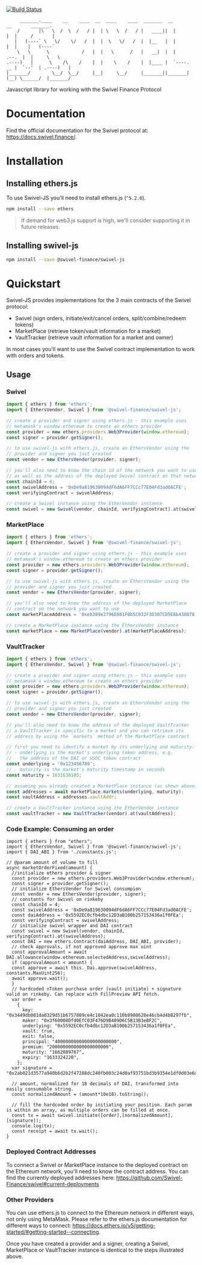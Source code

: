 [![Build Status](https://travis-ci.com/Swivel-Finance/swivel-js.svg?token=mHzJQzb11WHSPwztZw8B&branch=main)](https://travis-ci.com/Swivel-Finance/swivel-js)
```
     _______.____    __    ____  __  ____    ____  _______  __                 __       _______.
    /       |\   \  /  \  /   / |  | \   \  /   / |   ____||  |               |  |     /       |
   |   (----` \   \/    \/   /  |  |  \   \/   /  |  |__   |  |               |  |    |   (----`
    \   \      \            /   |  |   \      /   |   __|  |  |         .--.  |  |     \   \    
.----)   |      \    /\    /    |  |    \    /    |  |____ |  `----. __ |  `--'  | .----)   |   
|_______/        \__/  \__/     |__|     \__/     |_______||_______|(__) \______/  |_______/    
```
Javascript library for working with the Swivel Finance Protocol

# Documentation

Find the official documentation for the Swivel protocol at: https://docs.swivel.finance/.

# Installation

## Installing ethers.js

To use Swivel-JS you'll need to install ethers.js (`^5.2.0`). 

```bash
npm install --save ethers
```

> If demand for web3.js support is high, we'll consider supporting it in future releases.

## Installing swivel-js

```bash
npm install --save @swivel-finance/swivel-js
```

# Quickstart

Swivel-JS provides implementations for the 3 main contracts of the Swivel protocol:

- Swivel (sign orders, initiate/exit/cancel orders, split/combine/redeem tokens)
- MarketPlace (retrieve token/vault information for a market)
- VaultTracker (retrieve vault information for a market and owner)

In most cases you'll want to use the Swivel contract implementation to work with orders and tokens.

## Usage

### Swivel

```typescript
import { ethers } from 'ethers';
import { EthersVendor, Swivel } from '@swivel-finance/swivel-js';

// create a provider and signer using ethers.js - this example uses
// metamask's window.ethereum to create an ethers provider
const provider = new ethers.providers.Web3Provider(window.ethereum);
const signer = provider.getSigner();

// to use swivel-js with ethers.js, create an EthersVendor using the 
// provider and signer you just created
const vendor = new EthersVendor(provider, signer);

// you'll also need to know the chain id of the network you want to use
// as well as the address of the deployed Swivel contract on that network
const chainId = 4;
const swivelAddress = '0xDe9a819630094dF6dA6FF7CCc77E04Fd3ad0ACFE';
const verifyingContract = swivelAddress;

// create a Swivel instance using the EtherVendor instance
const swivel = new Swivel(vendor, chainId, verifyingContract).at(swivelAddress);
```

### MarketPlace

```typescript
import { ethers } from 'ethers';
import { EthersVendor, Swivel } from '@swivel-finance/swivel-js';

// create a provider and signer using ethers.js - this example uses
// metamask's window.ethereum to create an ethers provider
const provider = new ethers.providers.Web3Provider(window.ethereum);
const signer = provider.getSigner();

// to use swivel-js with ethers.js, create an EthersVendor using the 
// provider and signer you just created
const vendor = new EthersVendor(provider, signer);

// you'll also need to know the address of the deployed MarketPlace 
// contract on the network you want to use
const marketPlaceAddress = '0xeb389e2796E081FBb5C032F3D307CD5E6b438D78';

// create a MarketPlace instance using the EthersVendor instance
const marketPlace = new MarketPlace(vendor).at(marketPlaceAddress);
```

### VaultTracker

```typescript
import { ethers } from 'ethers';
import { EthersVendor, Swivel } from '@swivel-finance/swivel-js';

// create a provider and signer using ethers.js - this example uses
// metamask's window.ethereum to create an ethers provider
const provider = new ethers.providers.Web3Provider(window.ethereum);
const signer = provider.getSigner();

// to use swivel-js with ethers.js, create an EthersVendor using the 
// provider and signer you just created
const vendor = new EthersVendor(provider, signer);

// you'll also need to know the address of the deployed VaultTracker
// a VaultTracker is specific to a market and you can retrieve its
// address by using the `markets` method of the MarketPlace contract

// first you need to identify a market by its underlying and maturity:
// - underlying is the market's underlying token address, e.g. 
//   the address of the DAI or USDC token contract
const underlying = '0x123456789';
// - maturity is the market's maturity timestamp in seconds
const maturity = 1631638105;

// assuming you already created a MarketPlace instance (as shown above)
const addresses = await marketPlace.markets(underlying, maturity);
const vaultAddress = addresses.vaultAddr;

// create a VaultTracker instance using the EtherVendor instance
const vaultTracker = new VaultTracker(vendor).at(vaultAddress);
```
### Code Example: Consuming an order
```
import { ethers } from "ethers";
import { EthersVendor, Swivel } from '@swivel-finance/swivel-js';
import { DAI_ABI } from './constants.js';

// @param amount of volume to fill
async marketOrderFixed(amount) {
  //initialize ethers provider & signer
  const provider = new ethers.providers.Web3Provider(window.ethereum);
  const signer = provider.getSigner();
  // initialize EthersVender for Swivel consumpion
  const vendor = new EthersVendor(provider, signer);
  // constants for Swivel on rinkeby
  const chainId = 4;
  const swivelAddress = '0xDe9a819630094dF6dA6FF7CCc77E04Fd3ad0ACFE';
  const daiAddress = '0x5592EC0cfb4dbc12D3aB100b257153436a1f0FEa';
  const verifyingContract = swivelAddress;
  // initialize swivel wrapper and DAI contract
  const swivel = new Swivel(vendor, chainId, verifyingContract).at(swivelAddress);
  const DAI = new ethers.Contract(daiAddress, DAI_ABI, provider);
  // check approvals, if not approved approve max uint
  const approvalAmount = await DAI.allowance(window.ethereum.selectedAddress,swivelAddress);
  if (approvalAmount < amount) {
  const approve = await this._Dai.approve(swivelAddress, constants.MaxUint256);
  await approve.wait();
  }
  // hardcoded nToken purchase order (vault initiate) + signature valid on rinkeby. Can replace with FillPreview API fetch.
  var order = 
    {
      key: "0x3449db081da0329d51b6757809ce4c1042ea0c110b8980628e46cb4d4b8297fb",
      maker: "0x3f60008Dfd0EfC03F476D9B489D6C5B13B3eBF2C",
      underlying: "0x5592EC0cfb4dbc12D3aB100b257153436a1f0FEa",
      vault: true,
      exit: false,
      principal: "40000000000000000000000",
      premium: "2000000000000000000000",
      maturity: "1662089767",
      expiry: "1633324220",
    };
  var signature = "0x2ab021d3577a940b6d2b2f47288dc240fb003c24d0af93751bd3b9354e1df0d03e6d2c47a7bf566d6ec887b6884edb80c80f0890d247a363eb31b1e99d5636ae1c";

  // amount, normalized for 18 decimals of DAI, transformed into easily consumable string.
  const normalizedAmount = (amount*10e18).toString();

  // fill the hardcoded order by initiating your position. Each param is within an array, as multiple orders can be filled at once.
  const tx = await swivel.initiate([order],[normalizedAmount],[signature]);
  console.log(tx);
  const receipt = await tx.wait();
}
```

### Deployed Contract Addresses
To connect a Swivel or MarketPlace instance to the deployed contract on the Ethereum network, you'll need to know the contract address. You can find the currently deployed addresses here: https://github.com/Swivel-Finance/swivel#current-deployments

### Other Providers

You can use ethers.js to connect to the Ethereum network in different ways, not only using MetaMask. Please refer to the ethers.js documentation for different ways to connect: https://docs.ethers.io/v5/getting-started/#getting-started--connecting.

Once you have created a provider and a signer, creating a Swivel, MarketPlace or VaultTracker instance is identical to the steps illustrated above.
